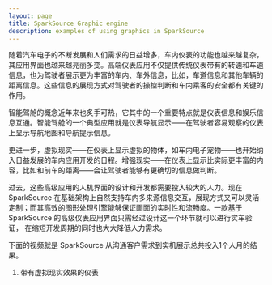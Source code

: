```yaml
---
layout: page
title: SparkSource Graphic engine
description: examples of using graphics in SparkSource
---
```


随着汽车电子的不断发展和人们需求的日益增多，车内仪表的功能也越来越复杂，
其应用界面也越来越亮丽多变。高端仪表应用不仅提供传统仪表带有的转速和车速
信息，也为驾驶者展示更为丰富的车内、车外信息，比如，车道信息和其他车辆的
距离信息。这些信息的展现方式对驾驶者的操控判断和车内乘客的安全都有关键的
作用。

智能驾舱的概念近年来也炙手可热，它其中的一个重要特点就是仪表信息和娱乐信
息互通。智能驾舱的一个典型应用就是仪表导航显示——在驾驶者容易观察的仪表
上显示导航地图和导航提示信息。

更进一步，虚拟现实——在仪表上显示虚拟的物体，如车内电子宠物——也开始纳
入日益发展的车内应用开发的日程。增强现实——在仪表上显示比实际更丰富的内
容，比如和前车的距离——会让驾驶者能够有更确切的信息做判断。

过去，这些高级应用的人机界面的设计和开发都需要投入较大的人力。现在
 SparkSource 在基础架构上自然支持车内多来源信息交互，展现方式又可以灵活
定制；而其高效的图形处理引擎能够保证画面的实时性和流畅度。一款基于
 SparkSource 的高级仪表应用界面只需经过设计这一个环节就可以进行实车验证，
在缩短开发周期的同时也大大降低人力需求。

下面的视频就是 SparkSource 从沟通客户需求到实机展示总共投入1个人月的结果。
1. 带有虚拟现实效果的仪表
